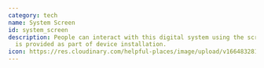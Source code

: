 ```yaml
---
category: tech
name: System Screen
id: system_screen
description: People can interact with this digital system using the screen that
  is provided as part of device installation.
icon: https://res.cloudinary.com/helpful-places/image/upload/v1664832813/dtpr-icons/tech/screen_neqwyi.svg
---
```

